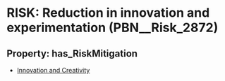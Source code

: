 # RISK: __Reduction in innovation and experimentation__ (PBN__Risk_2872)

## Property: has_RiskMitigation

* [Innovation and Creativity](PBN__Mitigation_1036)

